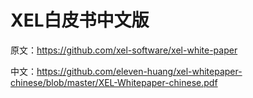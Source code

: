# XEL白皮书中文版

原文：https://github.com/xel-software/xel-white-paper

中文：https://github.com/eleven-huang/xel-whitepaper-chinese/blob/master/XEL-Whitepaper-chinese.pdf